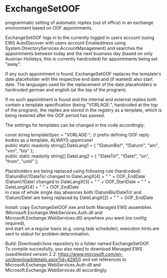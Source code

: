 # ExchangeSetOOF
programmatic setting of automatic replies (out of office) in an exchange environment based on OOF appointments.

ExchangeSetOOF logs in to the currently logged in users account (using EWS AutoDiscover with users account Emailaddress using System.DirectoryServices.AccountManagement)
and searches the appointments between today and the next business day (based on only Austrian Holidays, this is currently hardcoded) for appointments being set "away".

If any such appointment is found, ExchangeSetOOF replaces the template's date placeholder with the respective end date and (if wanted) also start date.
The languages used for the replacement of the date placeholders is hardcoded german and english (at the top of the program).

If no such appointment is found and the internal and external replies both contain a template specification (being "VORLAGE:", hardcoded at the top of the program),
the replies are stored in the registry as a template, which is being restored after the OOF period has passed.

The settings for templates can be changed in the code accordingly:

const string templateSpec = "VORLAGE:"; // prefix defining OOF reply bodies as a template, ALWAYS uppercase!  
public static readonly string[] DateLang1 = { "!DatumBis!", "!Datum!", "am", "von", "bis" };  
public static readonly string[] DateLang2 = { "!DateTo!", "!Date!", "on", "from", "until" };  

Placeholders are being replaced using following rule (hardcoded):  
!DatumBis!/!DateTo! changed to DateLangX[4] + " " + OOF_EndDate  
!Datum!/!Date! changed to DateLangX[3] + " " + OOF_StartDate + " " + DateLangX[4] + " " + OOF_EndDate  
in case of whole single day absences both !DatumBis/DateTo! and !Datum/Date! are being replaced by DateLangX[2] + " " + OOF_EndDate  


Install: copy ExchangeSetOOF.exe and both Managed EWS assemblies (Microsoft.Exchange.WebServices.Auth.dll
and Microsoft.Exchange.WebServices.dll) anywhere you want (no config required),  
and start on a regular basis (e.g. using task scheduler), execution hints are sent to stdout for problem determination.

Build: Download/clone repository to a folder named ExchangeSetOOF.  
To compile succesfully, you also need to download Managed EWS (used/tested version 2.2: https://www.microsoft.com/en-us/download/details.aspx?id=42951) and set references to Microsoft.Exchange.WebServices.Auth.dll
and Microsoft.Exchange.WebServices.dll accordingly.